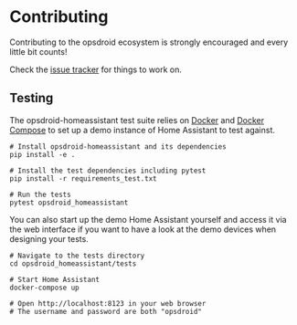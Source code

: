 # Contributing

Contributing to the opsdroid ecosystem is strongly encouraged and every little bit counts!

Check the [issue tracker](https://github.com/opsdroid/opsdroid-homeassistant/issues) for things to work on.

## Testing

The opsdroid-homeassistant test suite relies on [Docker](https://docs.docker.com/get-docker/) and [Docker Compose](https://docs.docker.com/compose/install/) to set up a demo instance of Home Assistant to test against.

```console
# Install opsdroid-homeassistant and its dependencies
pip install -e .

# Install the test dependencies including pytest
pip install -r requirements_test.txt

# Run the tests
pytest opsdroid_homeassistant
```

You can also start up the demo Home Assistant yourself and access it via the web interface if you want to have a look at the demo devices when designing your tests.

```console
# Navigate to the tests directory
cd opsdroid_homeassistant/tests

# Start Home Assistant
docker-compose up

# Open http://localhost:8123 in your web browser
# The username and password are both "opsdroid"
```
